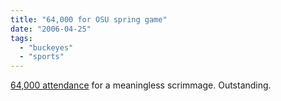 ```yaml
---
title: "64,000 for OSU spring game"
date: "2006-04-25"
tags: 
  - "buckeyes"
  - "sports"
---
```


[64,000 attendance](http://www.buckeyecommentary.com/index.html#unique-entry-id-496) for a meaningless scrimmage. Outstanding.
